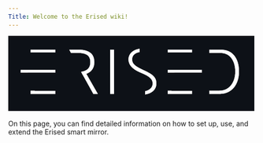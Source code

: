 ```yaml
---
Title: Welcome to the Erised wiki!
---
```

![erised](https://raw.githubusercontent.com/invakid404/erised/main/assets/logo.png)

On this page, you can find detailed information on how to set up, use, and extend the Erised smart mirror.
